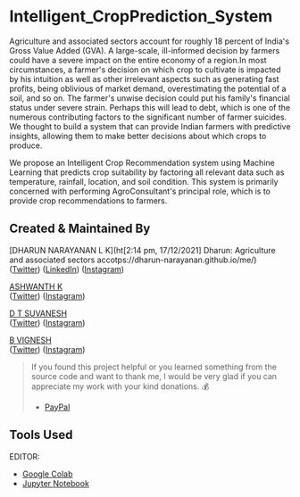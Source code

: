 # Intelligent_CropPrediction_System
Agriculture and associated sectors account for roughly 18 percent of India's Gross Value Added (GVA). A large-scale, ill-informed decision by farmers could have a severe impact on the entire economy of a region.In most circumstances, a farmer's decision on which crop to cultivate is impacted by his intuition as well as other irrelevant aspects such as generating fast profits, being oblivious of market demand, overestimating the potential of a soil, and so on. The farmer's unwise decision could put his family's financial status under severe strain. Perhaps this will lead to debt, which is one of the numerous contributing factors to the significant number of farmer suicides. We thought to build a system that can provide Indian farmers with predictive insights, allowing them to make better decisions about which crops to produce.

We propose an Intelligent Crop Recommendation system using Machine Learning that predicts crop suitability by factoring all relevant data such as temperature, rainfall, location, and soil condition. This system is primarily concerned with performing AgroConsultant's principal role, which is to provide crop recommendations to farmers. 
## Created & Maintained By
 [DHARUN NARAYANAN L K](ht[2:14 pm, 17/12/2021] Dharun: Agriculture and associated sectors accotps://dharun-narayanan.github.io/me/) <br/>
([Twitter](https://twitter.com/dharun_official)) ([LinkedIn](https://www.linkedin.com/in/dharun-narayanan-l-k-407459197/))
([Instagram](https://www.instagram.com/_dharun_26/?hl=en)) <br/>

 [ASHWANTH K](https://ashwanth-07.github.io/me/) <br/>
([Twitter](https://twitter.com/ashwanth_01)) 
([Instagram](https://www.instagram.com/ashwanth__07/?hl=en))<br/>

 [D T SUVANESH]() <br/>
([Twitter](https://twitter.com/suvanatr)) 
([Instagram](https://www.instagram.com/suvanesh_thiagarajan/?hl=en)) <br/>

 [B VIGNESH](https://github.com/vignesh721) <br/>
([Twitter](https://twitter.com/vigneeshh))
([Instagram](https://www.instagram.com/vicky_.22._/?hl=en))

> If you found this project helpful or you learned something from the source code and want to thank me, I would be very glad if you can appreciate my work with your kind donations. :moneybag:
>
> * [PayPal](https://www.paypal.me/DHARUNNARAYANAN/)

## Tools Used

EDITOR:
 - [Google Colab](https://colab.research.google.com/)
 - [Jupyter Notebook](https://jupyter.org/)
